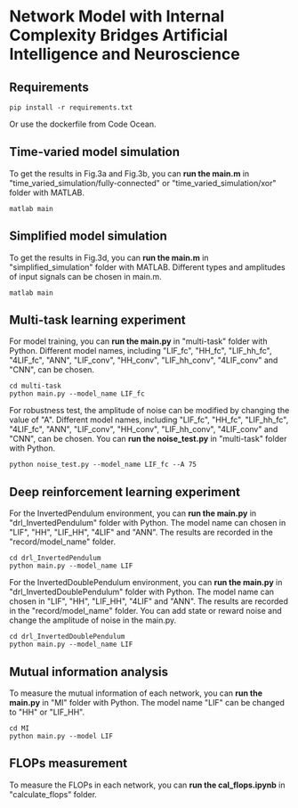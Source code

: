 # Network Model with  Internal Complexity Bridges Artificial Intelligence and Neuroscience
## Requirements
````
pip install -r requirements.txt
````
Or use the dockerfile from Code Ocean.

## Time-varied model simulation
To get the results in Fig.3a and Fig.3b, you can __run the main.m__ in "time_varied_simulation/fully-connected" or "time_varied_simulation/xor" folder with MATLAB.
````
matlab main
````

## Simplified model simulation
To get the results in Fig.3d, you can __run the main.m__ in "simplified_simulation" folder with MATLAB. Different types and amplitudes of input signals can be chosen in main.m.
````
matlab main
````

## Multi-task learning experiment
For model training, you can __run the main.py__ in "multi-task" folder with Python. Different model names, including "LIF_fc", "HH_fc", "LIF_hh_fc", "4LIF_fc", "ANN", "LIF_conv", "HH_conv", "LIF_hh_conv", "4LIF_conv" and "CNN", can be chosen. 
````
cd multi-task
python main.py --model_name LIF_fc
````
For robustness test, the amplitude of noise can be modified by changing the value of "A". Different model names, including "LIF_fc", "HH_fc", "LIF_hh_fc", "4LIF_fc", "ANN", "LIF_conv", "HH_conv", "LIF_hh_conv", "4LIF_conv" and "CNN", can be chosen. You can __run the noise_test.py__ in "multi-task" folder with Python.
````
python noise_test.py --model_name LIF_fc --A 75
````

## Deep reinforcement learning experiment
For the InvertedPendulum environment, you can __run the main.py__ in "drl_InvertedPendulum" folder with Python. The model name can chosen in "LIF", "HH", "LIF_HH", "4LIF" and "ANN". The results are recorded in the "record/model_name" folder.
````
cd drl_InvertedPendulum
python main.py --model_name LIF
````
For the InvertedDoublePendulum environment, you can __run the main.py__ in "drl_InvertedDoublePendulum" folder with Python. The model name can chosen in "LIF", "HH", "LIF_HH", "4LIF" and "ANN". The results are recorded in the "record/model_name" folder. You can add state or reward noise and change the amplitude of noise in the main.py. 
````
cd drl_InvertedDoublePendulum
python main.py --model_name LIF
````

## Mutual information analysis
To measure the mutual information of each network, you can __run the main.py__ in "MI" folder with Python. The model name "LIF" can be changed to "HH" or "LIF_HH".
````
cd MI
python main.py --model LIF
````

## FLOPs measurement
To measure the FLOPs in each network, you can __run the cal_flops.ipynb__ in "calculate_flops" folder.
